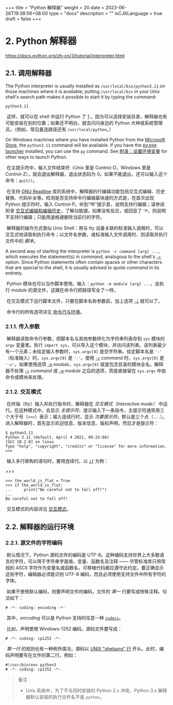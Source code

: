 +++
title = "Python 解释器"
weight = 20
date = 2023-06-26T19:38:06+08:00
type = "docs"
description = ""
isCJKLanguage = true
draft = false
+++

# 2. Python 解释器

https://docs.python.org/zh-cn/3/tutorial/interpreter.html



## 2.1. 调用解释器

The Python interpreter is usually installed as `/usr/local/bin/python3.11` on those machines where it is available; putting `/usr/local/bin` in your Unix shell's search path makes it possible to start it by typing the command:

```
python3.11
```

​	这样，就可以在 shell 中运行 Python 了 [1](https://docs.python.org/zh-cn/3/tutorial/interpreter.html#id2) 。因为可以选择安装目录，解释器也有可能安装在别的位置；如果还不明白，就去问问身边的 Python 大神或系统管理员。（例如，常见备选路径还有 `/usr/local/python`。）

On Windows machines where you have installed Python from the [Microsoft Store](https://docs.python.org/zh-cn/3/using/windows.html#windows-store), the `python3.11` command will be available. If you have the [py.exe launcher](https://docs.python.org/zh-cn/3/using/windows.html#launcher) installed, you can use the `py` command. See [附录：设置环境变量](https://docs.python.org/zh-cn/3/using/windows.html#setting-envvars) for other ways to launch Python.

​	在主提示符中，输入文件结束符（Unix 里是 Control-D，Windows 里是 Control-Z），就会退出解释器，退出状态码为 0。如果不能退出，还可以输入这个命令：`quit()`。

​	在支持 [GNU Readline](https://tiswww.case.edu/php/chet/readline/rltop.html) 库的系统中，解释器的行编辑功能包括交互式编辑、历史替换、代码补全等。检测是否支持命令行编辑最快速的方式是，在首次出现 Python 提示符时，输入 Control-P。听到“哔”提示音，说明支持行编辑；请参阅附录 [交互式编辑和编辑历史](https://docs.python.org/zh-cn/3/tutorial/interactive.html#tut-interacting)，了解功能键。如果没有反应，或回显了 `^P`，则说明不支持行编辑；只能用退格键删除当前行的字符。

​	解释器的操作方式类似 Unix Shell：用与 tty 设备关联的标准输入调用时，可以交互式地读取和执行命令；以文件名参数，或标准输入文件调用时，则读取并执行文件中的 *脚本*。

A second way of starting the interpreter is `python -c command [arg] ...`, which executes the statement(s) in *command*, analogous to the shell's [`-c`](https://docs.python.org/zh-cn/3/using/cmdline.html#cmdoption-c) option. Since Python statements often contain spaces or other characters that are special to the shell, it is usually advised to quote *command* in its entirety.

​	Python 模块也可以当作脚本使用。输入：`python -m module [arg] ...`，会执行 *module* 的源文件，这跟在命令行把路径写全了一样。

​	在交互模式下运行脚本文件，只要在脚本名称参数前，加上选项 [`-i`](https://docs.python.org/zh-cn/3/using/cmdline.html#cmdoption-i) 就可以了。

​	命令行的所有选项详见 [命令行与环境](https://docs.python.org/zh-cn/3/using/cmdline.html#using-on-general)。



### 2.1.1. 传入参数

​	解释器读取命令行参数，把脚本名与其他参数转化为字符串列表存到 `sys` 模块的 `argv` 变量里。执行 `import sys`，可以导入这个模块，并访问该列表。该列表最少有一个元素；未给定输入参数时，`sys.argv[0]` 是空字符串。给定脚本名是 `'-'` （标准输入）时，`sys.argv[0]` 是 `'-'`。使用 [`-c`](https://docs.python.org/zh-cn/3/using/cmdline.html#cmdoption-c) *command* 时，`sys.argv[0]` 是 `'-c'`。如果使用选项 [`-m`](https://docs.python.org/zh-cn/3/using/cmdline.html#cmdoption-m) *module*，`sys.argv[0]` 就是包含目录的模块全名。解释器不处理 [`-c`](https://docs.python.org/zh-cn/3/using/cmdline.html#cmdoption-c) *command* 或 [`-m`](https://docs.python.org/zh-cn/3/using/cmdline.html#cmdoption-m) *module* 之后的选项，而是直接留在 `sys.argv` 中由命令或模块来处理。



### 2.1.2. 交互模式

​	在终端（tty）输入并执行指令时，解释器在 *交互模式（interactive mode）* 中运行。在这种模式中，会显示 *主提示符*，提示输入下一条指令，主提示符通常用三个大于号（`>>>`）表示；输入连续行时，显示 *次要提示符*，默认是三个点（`...`）。进入解释器时，首先显示欢迎信息、版本信息、版权声明，然后才是提示符：

```
$ python3.11
Python 3.11 (default, April 4 2021, 09:25:04)
[GCC 10.2.0] on linux
Type "help", "copyright", "credits" or "license" for more information.
>>>
```

​	输入多行架构的语句时，要用连续行。以 [`if`](https://docs.python.org/zh-cn/3/reference/compound_stmts.html#if) 为例：

\>>>

```
>>> the_world_is_flat = True
>>> if the_world_is_flat:
...     print("Be careful not to fall off!")
...
Be careful not to fall off!
```

​	交互模式的内容详见 [交互模式](https://docs.python.org/zh-cn/3/tutorial/appendix.html#tut-interac)。



## 2.2. 解释器的运行环境



### 2.2.1. 源文件的字符编码

​	默认情况下，Python 源码文件的编码是 UTF-8。这种编码支持世界上大多数语言的字符，可以用于字符串字面值、变量、函数名及注释 —— 尽管标准库只用常规的 ASCII 字符作为变量名或函数名，可移植代码都应遵守此约定。要正确显示这些字符，编辑器必须能识别 UTF-8 编码，而且必须使用支持文件中所有字符的字体。

​	如果不使用默认编码，则要声明文件的编码，文件的 *第一* 行要写成特殊注释。句法如下：

```
# -*- coding: encoding -*-
```

​	其中，*encoding* 可以是 Python 支持的任意一种 [`codecs`](https://docs.python.org/zh-cn/3/library/codecs.html#module-codecs)。

​	比如，声明使用 Windows-1252 编码，源码文件要写成：

```
# -*- coding: cp1252 -*-
```

​	*第一行* 的规则也有一种例外情况，源码以 [UNIX "shebang" 行](https://docs.python.org/zh-cn/3/tutorial/appendix.html#tut-scripts) 开头。此时，编码声明要写在文件的第二行。例如：

```
#!/usr/bin/env python3
# -*- coding: cp1252 -*-
```

> 备注
>
> - Unix 系统中，为了不与同时安装的 Python 2.x 冲突，Python 3.x 解释器默认安装的执行文件名不是 `python`。